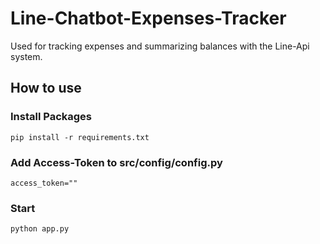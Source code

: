 # Line-Chatbot-Expenses-Tracker

Used for tracking expenses and summarizing balances with the Line-Api system.

## How to use

### Install Packages

```
pip install -r requirements.txt
```

### Add Access-Token to src/config/config.py

```
access_token=""
```

### Start

```
python app.py
```
